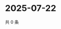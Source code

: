 # 2025-07-22

共 0 条

<!-- BEGIN ZHIHUVIDEO -->
<!-- 最后更新时间 Tue Jul 22 2025 10:58:35 GMT+0800 (China Standard Time) -->

<!-- END ZHIHUVIDEO -->
